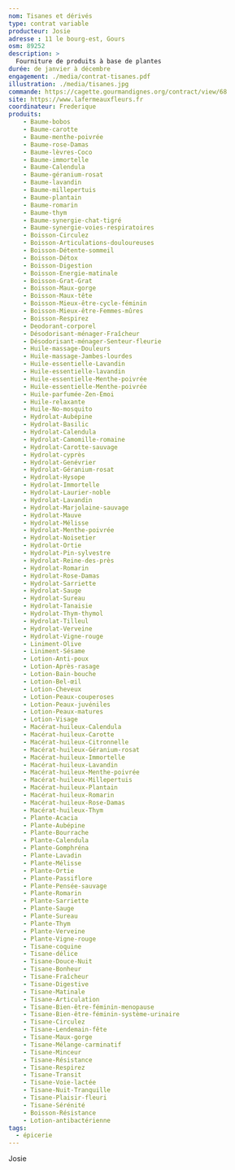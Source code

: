 ```yaml
---
nom: Tisanes et dérivés
type: contrat variable
producteur: Josie
adresse : 11 le bourg-est, Gours
osm: 89252
description: >
  Fourniture de produits à base de plantes
durée: de janvier à décembre
engagement: ./media/contrat-tisanes.pdf
illustration: ./media/tisanes.jpg
commande: https://cagette.gourmandignes.org/contract/view/68
site: https://www.lafermeauxfleurs.fr
coordinateur: Frederique
produits:
    - Baume-bobos
    - Baume-carotte
    - Baume-menthe-poivrée
    - Baume-rose-Damas
    - Baume-lèvres-Coco
    - Baume-immortelle
    - Baume-Calendula
    - Baume-géranium-rosat
    - Baume-lavandin
    - Baume-millepertuis
    - Baume-plantain
    - Baume-romarin
    - Baume-thym
    - Baume-synergie-chat-tigré
    - Baume-synergie-voies-respiratoires
    - Boisson-Circulez
    - Boisson-Articulations-douloureuses
    - Boisson-Détente-sommeil
    - Boisson-Détox
    - Boisson-Digestion
    - Boisson-Energie-matinale
    - Boisson-Grat-Grat
    - Boisson-Maux-gorge
    - Boisson-Maux-tête
    - Boisson-Mieux-être-cycle-féminin
    - Boisson-Mieux-être-Femmes-mûres
    - Boisson-Respirez
    - Deodorant-corporel
    - Désodorisant-ménager-Fraîcheur
    - Désodorisant-ménager-Senteur-fleurie
    - Huile-massage-Douleurs
    - Huile-massage-Jambes-lourdes
    - Huile-essentielle-Lavandin
    - Huile-essentielle-lavandin
    - Huile-essentielle-Menthe-poivrée
    - Huile-essentielle-Menthe-poivrée
    - Huile-parfumée-Zen-Emoi
    - Huile-relaxante
    - Huile-No-mosquito
    - Hydrolat-Aubépine
    - Hydrolat-Basilic
    - Hydrolat-Calendula
    - Hydrolat-Camomille-romaine
    - Hydrolat-Carotte-sauvage
    - Hydrolat-cyprès
    - Hydrolat-Genévrier
    - Hydrolat-Géranium-rosat
    - Hydrolat-Hysope
    - Hydrolat-Immortelle
    - Hydrolat-Laurier-noble
    - Hydrolat-Lavandin
    - Hydrolat-Marjolaine-sauvage
    - Hydrolat-Mauve
    - Hydrolat-Mélisse
    - Hydrolat-Menthe-poivrée
    - Hydrolat-Noisetier
    - Hydrolat-Ortie
    - Hydrolat-Pin-sylvestre
    - Hydrolat-Reine-des-près
    - Hydrolat-Romarin
    - Hydrolat-Rose-Damas
    - Hydrolat-Sarriette
    - Hydrolat-Sauge
    - Hydrolat-Sureau
    - Hydrolat-Tanaisie
    - Hydrolat-Thym-thymol
    - Hydrolat-Tilleul
    - Hydrolat-Verveine
    - Hydrolat-Vigne-rouge
    - Liniment-Olive
    - Liniment-Sésame
    - Lotion-Anti-poux
    - Lotion-Après-rasage
    - Lotion-Bain-bouche
    - Lotion-Bel-œil
    - Lotion-Cheveux
    - Lotion-Peaux-couperoses
    - Lotion-Peaux-juvéniles
    - Lotion-Peaux-matures
    - Lotion-Visage
    - Macérat-huileux-Calendula
    - Macérat-huileux-Carotte
    - Macérat-huileux-Citronnelle
    - Macérat-huileux-Géranium-rosat
    - Macérat-huileux-Immortelle
    - Macérat-huileux-Lavandin
    - Macérat-huileux-Menthe-poivrée
    - Macérat-huileux-Millepertuis
    - Macérat-huileux-Plantain
    - Macérat-huileux-Romarin
    - Macérat-huileux-Rose-Damas
    - Macérat-huileux-Thym
    - Plante-Acacia
    - Plante-Aubépine
    - Plante-Bourrache
    - Plante-Calendula
    - Plante-Gomphréna
    - Plante-Lavadin
    - Plante-Mélisse
    - Plante-Ortie
    - Plante-Passiflore
    - Plante-Pensée-sauvage
    - Plante-Romarin
    - Plante-Sarriette
    - Plante-Sauge
    - Plante-Sureau
    - Plante-Thym
    - Plante-Verveine
    - Plante-Vigne-rouge
    - Tisane-coquine
    - Tisane-délice
    - Tisane-Douce-Nuit
    - Tisane-Bonheur
    - Tisane-Fraîcheur
    - Tisane-Digestive
    - Tisane-Matinale
    - Tisane-Articulation
    - Tisane-Bien-être-féminin-menopause
    - Tisane-Bien-être-féminin-système-urinaire
    - Tisane-Circulez
    - Tisane-Lendemain-fête
    - Tisane-Maux-gorge
    - Tisane-Mélange-carminatif
    - Tisane-Minceur
    - Tisane-Résistance
    - Tisane-Respirez
    - Tisane-Transit
    - Tisane-Voie-lactée
    - Tisane-Nuit-Tranquille
    - Tisane-Plaisir-fleuri
    - Tisane-Sérénité
    - Boisson-Résistance
    - Lotion-antibactérienne 
tags:
  - épicerie
---
```


Josie
